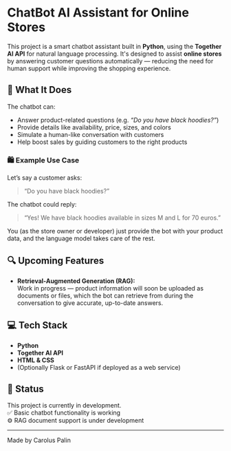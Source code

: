 # ChatBot AI Assistant for Online Stores

This project is a smart chatbot assistant built in **Python**, using the **Together AI API** for natural language processing. It's designed to assist **online stores** by answering customer questions automatically — reducing the need for human support while improving the shopping experience.

## 🧠 What It Does

The chatbot can:
- Answer product-related questions (e.g. _“Do you have black hoodies?”_)
- Provide details like availability, price, sizes, and colors
- Simulate a human-like conversation with customers
- Help boost sales by guiding customers to the right products

### 🛍 Example Use Case

Let’s say a customer asks:  
> “Do you have black hoodies?”

The chatbot could reply:  
> “Yes! We have black hoodies available in sizes M and L for 70 euros.”

You (as the store owner or developer) just provide the bot with your product data, and the language model takes care of the rest.

## 🔍 Upcoming Features

- **Retrieval-Augmented Generation (RAG):**  
  Work in progress — product information will soon be uploaded as documents or files, which the bot can retrieve from during the conversation to give accurate, up-to-date answers.

## 💻 Tech Stack

- **Python**
- **Together AI API**
- **HTML & CSS**
- (Optionally Flask or FastAPI if deployed as a web service)

## 🧪 Status

This project is currently in development.  
✅ Basic chatbot functionality is working  
⚙️ RAG document support is under development

---

Made by Carolus Palin
